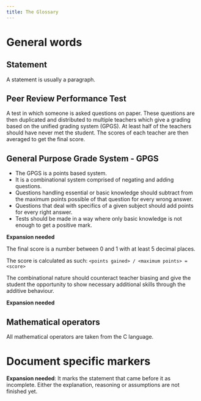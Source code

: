 ```yaml
---
title: The Glossary
---
```

# General words
## Statement
A statement is usually a paragraph.

## Peer Review Performance Test
A test in which someone is asked questions on paper. These questions are then duplicated and distributed to multiple teachers which give a grading based on
the unified grading system (GPGS). At least half of the teachers should have never met the student. The scores of each teacher are then averaged to get the final score.

## General Purpose Grade System - GPGS
* The GPGS is a points based system.
* It is a combinational system comprised of negating and adding questions.
* Questions handling essential or basic knowledge should subtract from the maximum points possible of that question for every wrong answer.
* Questions that deal with specifics of a given subject should add points for every right answer.
* Tests should be made in a way where only basic knowledge is not enough to get a positive mark.

__Expansion needed__

The final score is a number between 0 and 1 with at least 5 decimal places.

The score is calculated as such: `<points gained> / <maximum points> = <score>`

The combinational nature should counteract teacher biasing and give the student the opportunity to show
necessary additional skills through the additive behaviour.

__Expansion needed__

## Mathematical operators
All mathematical operators are taken from the C language.


# Document specific markers
__Expansion needed__:
It marks the statement that came before it as incomplete. Either the explanation, reasoning or assumptions are not finished yet.
